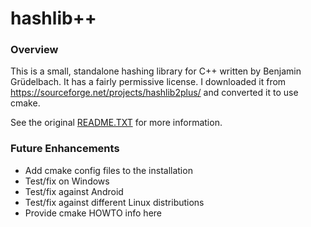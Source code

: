 # hashlib++

### Overview

This is a small, standalone hashing library for C++ written by
Benjamin Grüdelbach. It has a fairly permissive license. I
downloaded it from https://sourceforge.net/projects/hashlib2plus/
and converted it to use cmake.

See the original [README.TXT](doc/README.TXT) for more information.

### Future Enhancements
* Add cmake config files to the installation
* Test/fix on Windows
* Test/fix against Android
* Test/fix against different Linux distributions
* Provide cmake HOWTO info here
